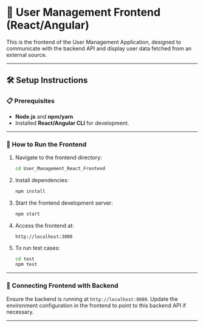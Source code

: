 # 🚀 User Management Frontend (React/Angular)

This is the frontend of the User Management Application, designed to communicate with the backend API and display user data fetched from an external source.

---

## 🛠 Setup Instructions

### 📋 Prerequisites
- **Node.js** and **npm/yarn**
- Installed **React/Angular CLI** for development.

---

### 🚀 How to Run the Frontend

1. Navigate to the frontend directory:
   ```bash
   cd User_Management_React_Frontend
   ```

2. Install dependencies:
   ```bash
   npm install 
   ```

3. Start the frontend development server:
   ```bash
   npm start
   ```

4. Access the frontend at:
   ```
   http://localhost:3000
   ```

5. To run test cases:
   ```bash
   cd test
   npm test
   ```

---

### 🔄 Connecting Frontend with Backend
Ensure the backend is running at `http://localhost:8080`. Update the environment configuration in the frontend to point to this backend API if necessary.

---

